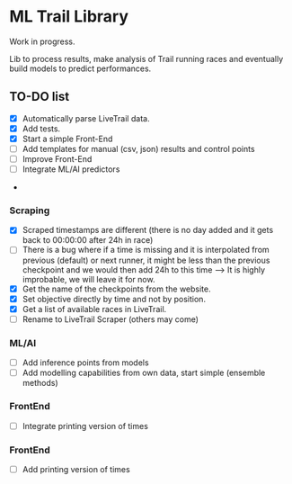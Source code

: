# ML Trail Library

Work in progress.

Lib to process results, make analysis of Trail running races and eventually build models to predict performances.

## TO-DO list
- [X] Automatically parse LiveTrail data.
- [X] Add tests.
- [X] Start a simple Front-End
- [ ] Add templates for manual (csv, json) results and control points
- [ ] Improve Front-End
- [ ] Integrate ML/AI predictors
- 
### Scraping
- [X] Scraped timestamps are different (there is no day added and it gets back to 00:00:00 after 24h in race)
- [ ] There is a bug where if a time is missing and it is interpolated from previous (default) or next runner, it might be less than the previous checkpoint and we would then add 24h to this time --> It is highly improbable, we will leave it for now.
- [X] Get the name of the checkpoints from the website.
- [X] Set objective directly by time and not by position.
- [X] Get a list of available races in LiveTrail.
- [ ] Rename to LiveTrail Scraper (others may come)

### ML/AI
- [ ] Add inference points from models
- [ ] Add modelling capabilities from own data, start simple (ensemble methods)

### FrontEnd
- [ ] Integrate printing version of times

### FrontEnd
- [ ] Add printing version of times
